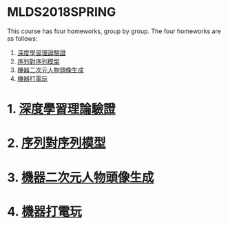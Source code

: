 # MLDS2018SPRING
This course has four homeworks, group by group.
The four homeworks are as follows:
  1. [深度學習理論驗證](https://github.com/JasonYao81000/MLDS2018SPRING/tree/master/hw1)
  2. [序列對序列模型](https://github.com/JasonYao81000/MLDS2018SPRING/tree/master/hw2)
  3. [機器二次元人物頭像生成](https://github.com/JasonYao81000/MLDS2018SPRING/tree/master/hw3)
  4. [機器打電玩](https://github.com/JasonYao81000/MLDS2018SPRING/tree/master/hw4)
  
# 1. [深度學習理論驗證](https://github.com/JasonYao81000/MLDS2018SPRING/tree/master/hw1)

# 2. [序列對序列模型](https://github.com/JasonYao81000/MLDS2018SPRING/tree/master/hw2)

# 3. [機器二次元人物頭像生成](https://github.com/JasonYao81000/MLDS2018SPRING/tree/master/hw3)

# 4. [機器打電玩](https://github.com/JasonYao81000/MLDS2018SPRING/tree/master/hw4)
